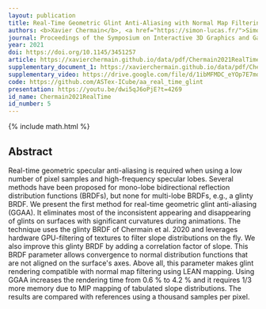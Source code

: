 ```yaml
---
layout: publication
title: Real-Time Geometric Glint Anti-Aliasing with Normal Map Filtering
authors: <b>Xavier Chermain</b>, <a href="https://simon-lucas.fr/">Simon Lucas</a>, <a href="https://igg.icube.unistra.fr/index.php/Basile_Sauvage">Basile Sauvage</a>, <a href="https://dpt-info.u-strasbg.fr/~dischler/">Jean-Michel Dischler</a>, and <a href="https://cg.ivd.kit.edu/staff/prof/dachsbacher/mitarbeiter_dachsbacher.php">Carsten Dachsbacher</a>
journal: Proceedings of the Symposium on Interactive 3D Graphics and Games (I3D) 
year: 2021
doi: https://doi.org/10.1145/3451257
article: https://xavierchermain.github.io/data/pdf/Chermain2021RealTime.pdf
supplementary_document_1: https://xavierchermain.github.io/data/pdf/Chermain2021RealTimeSupplemental.pdf
supplementary_video: https://drive.google.com/file/d/1ibMFMDC_eYOp7E7moFwiC3G_bolYhkA1/view?usp=sharing
code: https://github.com/ASTex-ICube/aa_real_time_glint
presentation: https://youtu.be/dwi5qJ6oPjE?t=4269
id_name: Chermain2021RealTime
id_number: 5
---
```

{% include math.html %}

## Abstract

Real-time geometric specular anti-aliasing is required when using a low number
of pixel samples and high-frequency specular lobes. Several methods have been
proposed for mono-lobe bidirectional reflection distribution functions (BRDFs),
but none for multi-lobe BRDFs, e.g., a glinty BRDF. We present the first method
for real-time geometric glint anti-aliasing (GGAA). It eliminates most of the
inconsistent appearing and disappearing of glints on surfaces with significant
curvatures during animations. The technique uses the glinty BRDF of Chermain et
al. 2020 and leverages hardware GPU-filtering of
textures to filter slope distributions on the fly. We also improve this glinty
BRDF by adding a correlation factor of slope. This BRDF parameter allows
convergence to normal distribution functions that are not aligned on the
surface's axes. Above all, this parameter makes glint rendering compatible with
normal map filtering using LEAN mapping. Using GGAA increases the rendering time
from 0.6 % to 4.2 % and it requires 1/3 more memory due to MIP mapping of
tabulated slope distributions. The results are compared with references using a
thousand samples per pixel.

